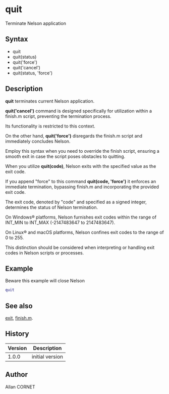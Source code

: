 # quit

Terminate Nelson application

## Syntax

- quit
- quit(status)
- quit('force')
- quit('cancel')
- quit(status, 'force')

## Description

  <p><b>quit</b> terminates current Nelson application.</p>
  <p><b>quit('cancel')</b> command is designed specifically for utilization within a finish.m script, preventing the termination process.</p>
  <p>Its functionality is restricted to this context.</p>
  <p>On the other hand, <b>quit('force')</b> disregards the finish.m script and immediately concludes Nelson.</p>
  <p>Employ this syntax when you need to override the finish script, ensuring a smooth exit in case the script poses obstacles to quitting.</p>
  <p>When you utilize <b>quit(code)</b>, Nelson exits with the specified value as the exit code.</p>
  <p>If you append "force" to this command <b>quit(code, 'force')</b> it enforces an immediate termination, bypassing finish.m and incorporating the provided exit code.</p>
  <p>The exit code, denoted by "code" and specified as a signed integer, determines the status of Nelson termination.</p>
  <p>On Windows® platforms, Nelson furnishes exit codes within the range of INT_MIN to INT_MAX (-2147483647 to 2147483647).</p>
  <p>On Linux® and macOS platforms, Nelson confines exit codes to the range of 0 to 255.</p>
  <p>This distinction should be considered when interpreting or handling exit codes in Nelson scripts or processes.</p>

## Example

Beware this example will close Nelson

```matlab
quit
```

## See also

[exit](exit.md), [finish.m](../engine/finish.md).

## History

| Version | Description     |
| ------- | --------------- |
| 1.0.0   | initial version |

## Author

Allan CORNET
